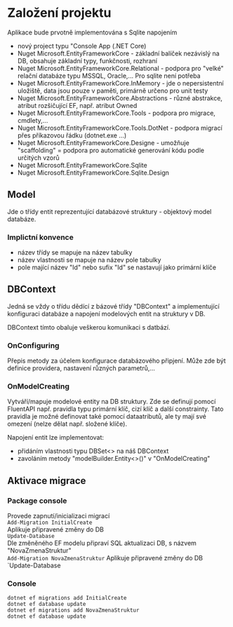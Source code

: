 # Založení projektu
Aplikace bude prvotně implementována s Sqlite napojením

* nový project typu "Console App (.NET Core)
* Nuget Microsoft.EntityFrameworkCore - základní balíček nezávislý na DB, obsahuje základní typy, funkčnosti, rozhraní
* Nuget Microsoft.EntityFrameworkCore.Relational - podpora pro "velké" relační databáze typu MSSQL, Oracle,... Pro sqlite není potřeba
* Nuget Microsoft.EntityFrameworkCore.InMemory - jde o nepersistentní uložiště, data jsou pouze v paměti, primárně určeno pro unit testy
* Nuget Microsoft.EntityFrameworkCore.Abstractions - různé abstrakce, atribut rozšičující EF, např. atribut Owned
* Nuget Microsoft.EntityFrameworkCore.Tools - podpora pro migrace, cmdlety,...
* Nuget Microsoft.EntityFrameworkCore.Tools.DotNet - podpora migrací přes příkazovou řádku (dotnet.exe ...)
* Nuget Microsoft.EntityFrameworkCore.Designe - umožňuje "scaffolding" = podpora pro automatické generování kódu podle určitých vzorů
* Nuget Microsoft.EntityFrameworkCore.Sqlite
* Nuget Microsoft.EntityFrameworkCore.Sqlite.Design

## Model
Jde o třídy entit reprezentující databázové struktury - objektový model databáze.

### Implictní konvence
* název třídy se mapuje na název tabulky
* název vlastnosti se mapuje na název pole tabulky
* pole mající název "Id" nebo sufix "Id" se nastavují jako primární klíče

## DBContext
Jedná se vždy o třídu dědící z bázové třídy "DBContext" a implementující konfiguraci databáze a napojení modelových entit na struktury v DB.

DBContext tímto obaluje veškerou komunikaci s datbází.

### OnConfiguring
Přepis metody za účelem konfigurace databázového připjení. Může zde být definice providera, nastavení různých parametrů,...

### OnModelCreating
Vytváří/mapuje modelové entity na DB struktury. Zde se definují pomocí FluentAPI např. pravidla typu primární klíč, cizí klíč a další constrainty. Tato pravidla je možné definovat také pomocí dataatributů, ale ty mají své omezení (nelze dělat např. složené klíče).

Napojení entit lze implementovat:
* přidáním vlastnosti typu DBSet<> na náš DBContext
* zavoláním metody "modelBuilder.Entity<>()" v "OnModelCreating"



## Aktivace migrace
### Package console
Provede zapnutí/inicializaci migrací<br/>
`Add-Migration InitialCreate`<br/>
Aplikuje připravené změny do DB<br/>
`Update-Database`<br/>
Dle změněného EF modelu připraví SQL aktualizaci DB, s názvem "NovaZmenaStruktur"<br/>
`Add-Migration NovaZmenaStruktur`
Aplikuje připravené změny do DB<br/>
`Update-Database

### Console
`dotnet ef migrations add InitialCreate`<br/>
`dotnet ef database update`<br/>
`dotnet ef migrations add NovaZmenaStruktur`<br/>
`dotnet ef database update`

